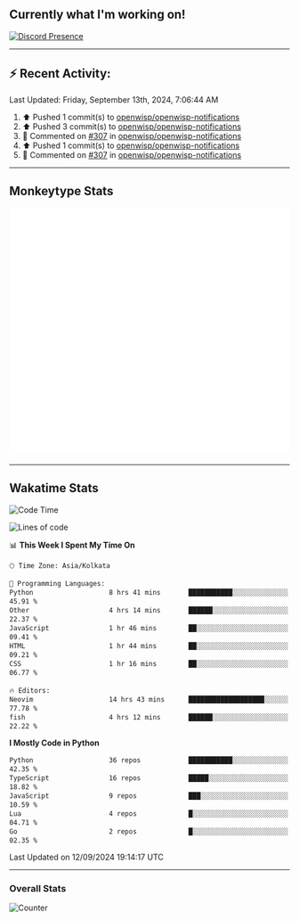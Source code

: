 ## Currently what I'm working on!
[![Discord Presence](https://lanyard.cnrad.dev/api/534981034400284712)](https://discord.com/users/534981034400284712)

---

## :zap: Recent Activity:
<!--RECENT_ACTIVITY:last_update-->
Last Updated: Friday, September 13th, 2024, 7:06:44 AM
<!--RECENT_ACTIVITY:last_update_end-->
<!--RECENT_ACTIVITY:start-->
1. ⬆️ Pushed 1 commit(s) to [openwisp/openwisp-notifications](https://github.com/openwisp/openwisp-notifications)<br>
2. ⬆️ Pushed 3 commit(s) to [openwisp/openwisp-notifications](https://github.com/openwisp/openwisp-notifications)<br>
3. 💬 Commented on [#307](https://github.com/openwisp/openwisp-notifications/pull/307#discussion_r1753129348) in [openwisp/openwisp-notifications](https://github.com/openwisp/openwisp-notifications)<br>
4. ⬆️ Pushed 1 commit(s) to [openwisp/openwisp-notifications](https://github.com/openwisp/openwisp-notifications)<br>
5. 💬 Commented on [#307](https://github.com/openwisp/openwisp-notifications/pull/307#discussion_r1748068499) in [openwisp/openwisp-notifications](https://github.com/openwisp/openwisp-notifications)<br>
<!--RECENT_ACTIVITY:end-->

---

## Monkeytype Stats
<a href="https://monkeytype.com/profile/dhanus">
  <img src="https://raw.githubusercontent.com/Dhanus3133/Dhanus3133/monkeytype/monkeytype-lb.svg" alt="Monkeytype Profile" />
</a>

---

## Wakatime Stats
<!--START_SECTION:waka-->
![Code Time](http://img.shields.io/badge/Code%20Time-2%2C167%20hrs%207%20mins-blue)

![Lines of code](https://img.shields.io/badge/From%20Hello%20World%20I%27ve%20Written-5.9%20million%20lines%20of%20code-blue)

📊 **This Week I Spent My Time On** 

```text
🕑︎ Time Zone: Asia/Kolkata

💬 Programming Languages: 
Python                   8 hrs 41 mins       ███████████░░░░░░░░░░░░░░   45.91 % 
Other                    4 hrs 14 mins       ██████░░░░░░░░░░░░░░░░░░░   22.37 % 
JavaScript               1 hr 46 mins        ██░░░░░░░░░░░░░░░░░░░░░░░   09.41 % 
HTML                     1 hr 44 mins        ██░░░░░░░░░░░░░░░░░░░░░░░   09.21 % 
CSS                      1 hr 16 mins        ██░░░░░░░░░░░░░░░░░░░░░░░   06.77 % 

🔥 Editors: 
Neovim                   14 hrs 43 mins      ███████████████████░░░░░░   77.78 % 
fish                     4 hrs 12 mins       ██████░░░░░░░░░░░░░░░░░░░   22.22 % 
```

**I Mostly Code in Python** 

```text
Python                   36 repos            ███████████░░░░░░░░░░░░░░   42.35 % 
TypeScript               16 repos            █████░░░░░░░░░░░░░░░░░░░░   18.82 % 
JavaScript               9 repos             ███░░░░░░░░░░░░░░░░░░░░░░   10.59 % 
Lua                      4 repos             █░░░░░░░░░░░░░░░░░░░░░░░░   04.71 % 
Go                       2 repos             █░░░░░░░░░░░░░░░░░░░░░░░░   02.35 % 
```




 Last Updated on 12/09/2024 19:14:17 UTC
<!--END_SECTION:waka-->
---

### Overall Stats

<img src="https://moe-counter.glitch.me/get/@Dhanus3133?theme=asoul" alt="Counter" />
